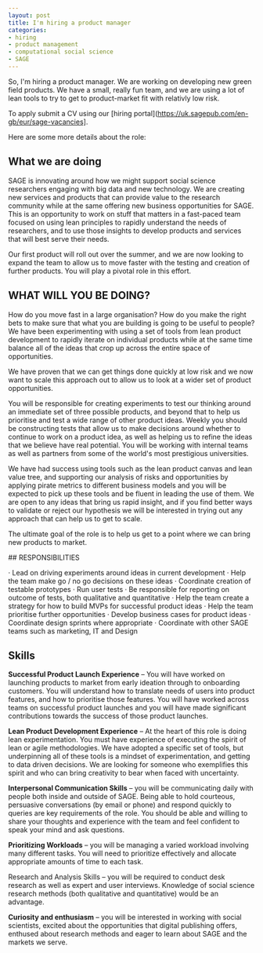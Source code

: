 ```yaml
---
layout: post
title: I'm hiring a product manager
categories:
- hiring 
- product management 
- computational social science 
- SAGE 
---
```


So, I'm hiring a product manager. We are working on developing new green field products. We have a small, really fun team, and we are using a lot of lean tools to try to get to product-market fit with relativly low risk. 

To apply submit a CV using our [hiring portal](https://uk.sagepub.com/en-gb/eur/sage-vacancies]. 

Here are some more details about the role: 


## What we are doing 

SAGE is innovating around how we might support social science researchers engaging with big data and new technology. We are creating new services and products that can provide value to the research community while at the same offering new business opportunities for SAGE. This is an opportunity to work on stuff that matters in a fast-paced team focused on using lean principles to rapidly understand the needs of researchers, and to use those insights to develop products and services that will best serve their needs.
 
Our first product will roll out over the summer, and we are now looking to expand the team to allow us to move faster with the testing and creation of further products. You will play a pivotal role in this effort.  
 
## WHAT WILL YOU BE DOING?
 
How do you move fast in a large organisation? How do you make the right bets to make sure that what you are building is going to be useful to people? We have been experimenting with using a set of tools from lean product development to rapidly iterate on individual products while at the same time balance all of the ideas that crop up across the entire space of opportunities.
 
We have proven that we can get things done quickly at low risk and we now want to scale this approach out to allow us to look at a wider set of product opportunities.
 
You will be responsible for creating experiments to test our thinking around an immediate set of three possible products, and beyond that to help us prioritise and test a wide range of other product ideas. Weekly you should be constructing tests that allow us to make decisions around whether to continue to work on a product idea, as well as helping us to refine the ideas that we believe have real potential. You will be working with internal teams as well as partners from some of the world's most prestigious universities.
 
We have had success using tools such as the lean product canvas and lean value tree, and supporting our analysis of risks and opportunities by applying pirate metrics to different business models and you will be expected to pick up these tools and be fluent in leading the use of them. We are open to any ideas that bring us rapid insight, and if you find better ways to validate or reject our hypothesis we will be interested in trying out any approach that can help us to get to scale.
 
The ultimate goal of the role is to help us get to a point where we can bring new products to market.
 
## RESPONSIBILITIES
 
·  Lead on driving experiments around ideas in current development 
· Help the team make go / no go decisions on these ideas 
· Coordinate creation of testable prototypes
· Run user tests 
· Be responsible for reporting on outcome of tests, both qualitative and quantitative 
· Help the team create a strategy for how to build MVPs for successful product ideas 
· Help the team prioritise further opportunities 
· Develop business cases for product ideas 
· Coordinate design sprints where appropriate 
· Coordinate with other SAGE teams such as marketing, IT and Design 
 
 ## Skills 
 
**Successful Product Launch Experience** – You will have worked on launching products to market from early ideation through to onboarding customers. You will understand how to translate needs of users into product features, and how to prioritise those features. You will have worked across teams on successful product launches and you will have made significant contributions towards the success of those product launches. 

**Lean Product Development Experience** – At the heart of this role is doing lean experimentation. You must have experience of executing the spirit of lean or agile methodologies. We have adopted a specific set of tools, but underpinning all of these tools is a mindset of experimentation, and getting to data driven decisions. We are looking for someone who exemplifies this spirit and who can bring creativity to bear when faced with uncertainty.
 
**Interpersonal Communication Skills** – you will be communicating daily with people both inside and outside of SAGE. Being able to hold courteous, persuasive conversations (by email or phone) and respond quickly to queries are key requirements of the role.  You should be able and willing to share your thoughts and experience with the team and feel confident to speak your mind and ask questions.
 
**Prioritizing Workloads** – you will be managing a varied workload involving many different tasks. You will need to prioritize effectively and allocate appropriate amounts of time to each task. 
 
Research and Analysis Skills – you will be required to conduct desk research as well as expert and user interviews. Knowledge of social science research methods (both qualitative and quantitative) would be an advantage.
 
**Curiosity and enthusiasm** – you will be interested in working with social scientists, excited about the opportunities that digital publishing offers, enthused about research methods and eager to learn about SAGE and the markets we serve.
